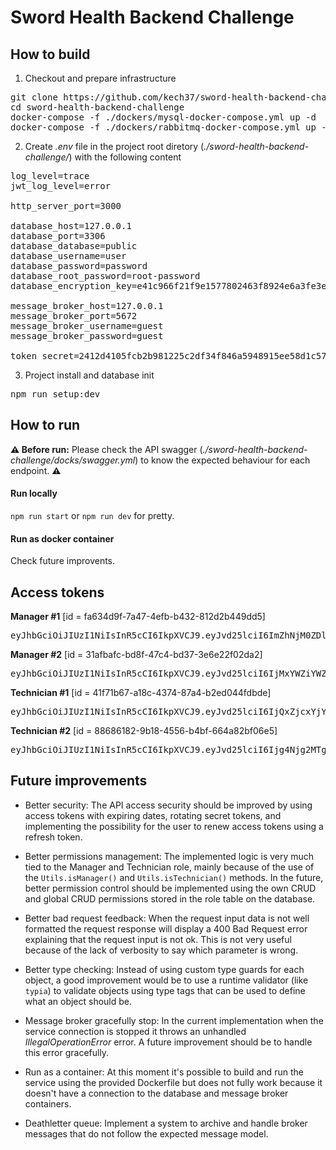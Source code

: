 # Sword Health Backend Challenge

## How to build

1. Checkout and prepare infrastructure

<pre>
git clone https://github.com/kech37/sword-health-backend-challenge.git
cd sword-health-backend-challenge
docker-compose -f ./dockers/mysql-docker-compose.yml up -d
docker-compose -f ./dockers/rabbitmq-docker-compose.yml up -d
</pre>

2. Create _.env_ file in the project root diretory (_./sword-health-backend-challenge/_) with the following content

<pre>
log_level=trace
jwt_log_level=error

http_server_port=3000

database_host=127.0.0.1
database_port=3306
database_database=public
database_username=user
database_password=password
database_root_password=root-password
database_encryption_key=e41c966f21f9e1577802463f8924e6a3fe3e9751f201304213b2f845d8841d61

message_broker_host=127.0.0.1
message_broker_port=5672
message_broker_username=guest
message_broker_password=guest

token_secret=2412d4105fcb2b981225c2df34f846a5948915ee58d1c578376f58cd508dc6515dbeceb5c1ebf545bdcd5b2b8012e0f4bad74593814c279b249108e1ea18eb14
</pre>

3. Project install and database init

<pre>
npm run setup:dev
</pre>

## How to run

**⚠️ Before run:** Please check the API swagger (_./sword-health-backend-challenge/docks/swagger.yml_) to know the expected behaviour for each endpoint. **⚠️**

#### Run locally

`npm run start` or `npm run dev` for pretty.

#### Run as docker container

Check future improvents.

## Access tokens

**Manager #1** [id = fa634d9f-7a47-4efb-b432-812d2b449dd5]

<pre>eyJhbGciOiJIUzI1NiIsInR5cCI6IkpXVCJ9.eyJvd25lciI6ImZhNjM0ZDlmLTdhNDctNGVmYi1iNDMyLTgxMmQyYjQ0OWRkNSIsImlhdCI6MTY5NTkxODIzMn0.tMLUTqLfqryHjGfV-0mBl2Lh6htUPZujCU7IIhcj3uI</pre>

**Manager #2** [id = 31afbafc-bd8f-47c4-bd37-3e6e22f02da2]

<pre>eyJhbGciOiJIUzI1NiIsInR5cCI6IkpXVCJ9.eyJvd25lciI6IjMxYWZiYWZjLWJkOGYtNDdjNC1iZDM3LTNlNmUyMmYwMmRhMiIsImlhdCI6MTY5NjAzNTgyOX0.p_7fn0dcteIV_YU2Tz6le5pa6gwGc3h2FgT4cTMjLjs</pre>

**Technician #1** [id = 41f71b67-a18c-4374-87a4-b2ed044fdbde]

<pre>eyJhbGciOiJIUzI1NiIsInR5cCI6IkpXVCJ9.eyJvd25lciI6IjQxZjcxYjY3LWExOGMtNDM3NC04N2E0LWIyZWQwNDRmZGJkZSIsImlhdCI6MTY5NjAzNDg4NH0.aIiC6u7fplcfaRFAa7w5HVYOh7C6SAlHhWRbR19BwVk</pre>

**Technician #2** [id = 88686182-9b18-4556-b4bf-664a82bf06e5]

<pre>eyJhbGciOiJIUzI1NiIsInR5cCI6IkpXVCJ9.eyJvd25lciI6Ijg4Njg2MTgyLTliMTgtNDU1Ni1iNGJmLTY2NGE4MmJmMDZlNSIsImlhdCI6MTY5NjAzNTgyOX0.x6C2UWemuBOsW8vy-3mdMWMmnfSZCkeG6Lo8WvDAsFU</pre>

## Future improvements

- Better security: The API access security should be improved by using access tokens with expiring dates, rotating secret tokens, and implementing the possibility for the user to renew access tokens using a refresh token.

- Better permissions management: The implemented logic is very much tied to the Manager and Technician role, mainly because of the use of the `Utils.isManager()` and `Utils.isTechnician()` methods. In the future, better permission control should be implemented using the own CRUD and global CRUD permissions stored in the role table on the database.

- Better bad request feedback: When the request input data is not well formatted the request response will display a 400 Bad Request error explaining that the request input is not ok. This is not very useful because of the lack of verbosity to say which parameter is wrong.

- Better type checking: Instead of using custom type guards for each object, a good improvement would be to use a runtime validator (like `typia`) to validate objects using type tags that can be used to define what an object should be.

- Message broker gracefully stop: In the current implementation when the service connection is stopped it throws an unhandled _IllegalOperationError_ error. A future improvement should be to handle this error gracefully.

- Run as a container: At this moment it's possible to build and run the service using the provided Dockerfile but does not fully work because it doesn't have a connection to the database and message broker containers.

- Deathletter queue: Implement a system to archive and handle broker messages that do not follow the expected message model.
